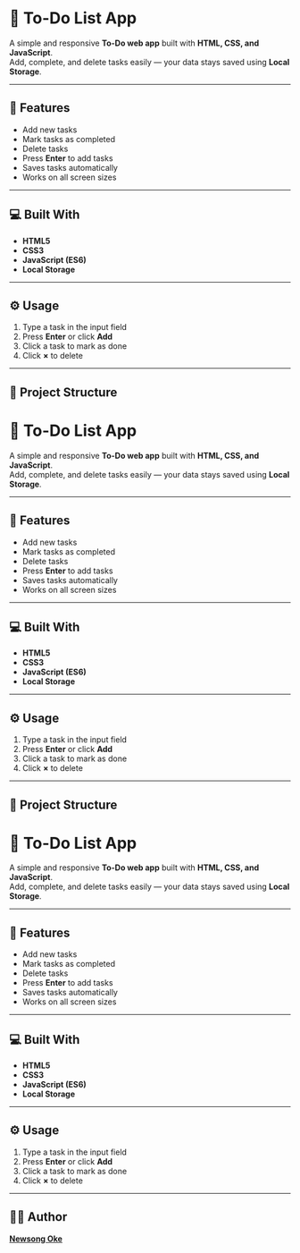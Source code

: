 # 📝 To-Do List App  

A simple and responsive **To-Do web app** built with **HTML, CSS, and JavaScript**.  
Add, complete, and delete tasks easily — your data stays saved using **Local Storage**.

---

## 🚀 Features  
- Add new tasks  
- Mark tasks as completed  
- Delete tasks  
- Press **Enter** to add tasks  
- Saves tasks automatically  
- Works on all screen sizes  

---

## 💻 Built With  
- **HTML5**  
- **CSS3**  
- **JavaScript (ES6)**  
- **Local Storage**

---

## ⚙️ Usage  
1. Type a task in the input field  
2. Press **Enter** or click **Add**  
3. Click a task to mark as done  
4. Click **×** to delete  

---

## 📂 Project Structure  
# 📝 To-Do List App  

A simple and responsive **To-Do web app** built with **HTML, CSS, and JavaScript**.  
Add, complete, and delete tasks easily — your data stays saved using **Local Storage**.

---

## 🚀 Features  
- Add new tasks  
- Mark tasks as completed  
- Delete tasks  
- Press **Enter** to add tasks  
- Saves tasks automatically  
- Works on all screen sizes  

---

## 💻 Built With  
- **HTML5**  
- **CSS3**  
- **JavaScript (ES6)**  
- **Local Storage**

---

## ⚙️ Usage  
1. Type a task in the input field  
2. Press **Enter** or click **Add**  
3. Click a task to mark as done  
4. Click **×** to delete  

---

## 📂 Project Structure  
# 📝 To-Do List App  

A simple and responsive **To-Do web app** built with **HTML, CSS, and JavaScript**.  
Add, complete, and delete tasks easily — your data stays saved using **Local Storage**.

---

## 🚀 Features  
- Add new tasks  
- Mark tasks as completed  
- Delete tasks  
- Press **Enter** to add tasks  
- Saves tasks automatically  
- Works on all screen sizes  

---

## 💻 Built With  
- **HTML5**  
- **CSS3**  
- **JavaScript (ES6)**  
- **Local Storage**

---

## ⚙️ Usage  
1. Type a task in the input field  
2. Press **Enter** or click **Add**  
3. Click a task to mark as done  
4. Click **×** to delete  
---

## 👨‍💻 Author  
**[Newsong Oke](https://github.com/Scholar-Newton)**  

